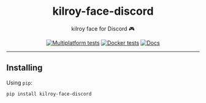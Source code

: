 <h1 align="center">kilroy-face-discord</h1>

<div align="center">

kilroy face for Discord 🎮

[![Multiplatform tests](https://github.com/kilroybot/kilroy-face-discord/actions/workflows/test-multiplatform.yml/badge.svg)](https://github.com/kilroybot/kilroy-face-discord/actions/workflows/test-multiplatform.yml)
[![Docker tests](https://github.com/kilroybot/kilroy-face-discord/actions/workflows/test-docker.yml/badge.svg)](https://github.com/kilroybot/kilroy-face-discord/actions/workflows/test-docker.yml)
[![Docs](https://github.com/kilroybot/kilroy-face-discord/actions/workflows/docs.yml/badge.svg)](https://github.com/kilroybot/kilroy-face-discord/actions/workflows/docs.yml)

</div>

---

## Installing

Using `pip`:

```sh
pip install kilroy-face-discord
```
